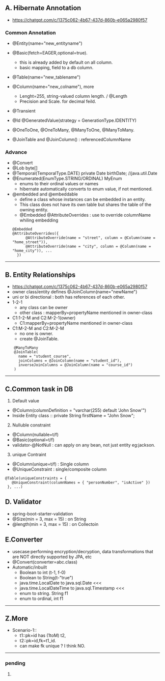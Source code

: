 ## A. Hibernate Annotation
- https://chatgpt.com/c/1375c062-4b67-437d-860b-e065a2980f57
### Common Annotation
- @Entity(name="new_entityname")
- @Basic(fetch=EAGER,optional=true).
  - this is already added by default on all column.
  - basic mapping, field to a db column.
  
- @Table(name="new_tablename") 
- @Column(name="new_colname"), more 
  - Lenght=255, string-valued column length. / @Length
  - Precision and Scale. for decimal feild.

- @Transient

- @Id @GeneratedValue(strategy = GenerationType.IDENTITY)

- @OneToOne, @OneToMany, @ManyToOne, @ManyToMany.
- @JoinTable and @JoinColumn() : referencedColumnName

### Advance
- @Convert
- @Lob byte[]
- @Temporal(TemporalType.DATE) private Date birthDate; //java.util.Date
- @Enumerated(EnumType.STRING/ORDINAL) MyEnum
  - enums to their ordinal values or names
  - hibernate automatically converts to enum value, if not mentioned.
- @embedded and @embeddable
  - define a class whose instances can be embedded in an entity. 
  - This class does not have its own table but shares the table of the owning entity.
  - @Embedded @AttributeOverrides : use to override columnName whiling embedding
  ``` 
  @Embedded  
  @AttributeOverrides({
        @AttributeOverride(name = "street", column = @Column(name = "home_street")),
        @AttributeOverride(name = "city", column = @Column(name = "home_city")), ...
    })
  ```

---

## B. Entity Relationships
- https://chatgpt.com/c/1375c062-4b67-437d-860b-e065a2980f57
- owner class/entity defines @JoinColumn(name="newName")
- uni or bi directional : both has references of each other.
- 1-2-1 
  - any class can be owner
  - other class : mapperBy=propertyName mentioned in owner-class
- C1:1-2-M and C2:M-2-1(owner)
  - C1:mapperBy=propertyName mentioned in owner-class
- C1:M-2-M and C2:M-2-M
    -  no one is owner.
    - create @JoinTable.
```
    @ManyToMany
    @JoinTable(
      name = "student_course",
      joinColumns = @JoinColumn(name = "student_id"),
      inverseJoinColumns = @JoinColumn(name = "course_id")
    )
 ```

---

## C.Common task in DB
1. Default value
- @Column(columnDefinition = "varchar(255) default 'John Snow'")
- Inside Entity class :: private String firstName = "John Snow";

2. Nulluble constraint
- @Column(nullable=t/f)
- @Basic(optional=t/f)
- validator-@NotNull : can apply on any bean, not just entity eg:jackson.

3. unique Contraint
- @Column(unique=t/f) : Single column
- @UniqueConstraint : single/composite column
```
@Table(uniqueConstraints = {
   @UniqueConstraint(columnNames = { "personNumber", "isActive" }) 
 }, ...)
```

## D. Validator 
- <artifactId>spring-boot-starter-validation</artifactId>
- @Size(min = 3, max = 15) : on String
- @length(min = 3, max = 15) : on Collectoin

## E.Converter
- usecase:performing encryption/decryption, data transformations that are NOT directly supported by JPA, etc
- @Convert(converter=abc.class)
- Automatic/inbuilt
  - Boolean to int (t-1, f-0)
  - Boolean to String(t-"true")
  - java.time.LocalDate to java.sql.Date  <<< 
  - java.time.LocalDateTime to java.sql.Timestamp <<<
  - enum to string. String f1
  - enum to ordinal, int f1

---
## Z.More
- Scenario-1::
  - t1::pk=id has (1toM) t2,
  - t2::pk=id,fk=t1_id. 
  - can make fk unique ? I think NO. 
 
---
### pending
1. 
